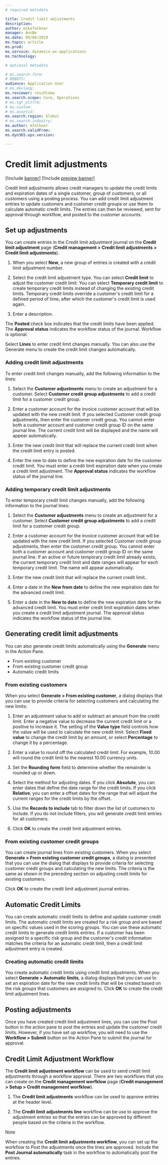 ```yaml
---
# required metadata

title: Credit limit adjustments
description: 
author: mikefalkner
manager: AnnBe
ms.date: 09/04/2019
ms.topic: article
ms.prod: 
ms.service: dynamics-ax-applications
ms.technology: 

# optional metadata

# ms.search.form:  
# ROBOTS: 
audience: Application User
# ms.devlang: 
ms.reviewer: roschloma
ms.search.scope: Core, Operations
# ms.tgt_pltfrm: 
# ms.custom: 
# ms.assetid: 
ms.search.region: Global
# ms.search.industry: 
ms.author: mfalkner
ms.search.validFrom: 
ms.dyn365.ops.version: 

---
```


# Credit limit adjustments 

[!include [banner](../includes/banner.md)]
[!include [preview banner](../includes/preview-banner.md)]

Credit limit adjustments allows credit managers to update the credit limits and expiration dates of a single customer, group of customers, or all customers using a posting process. You can add credit limit adjustment entries to update customers and customer credit groups or use them to calculate automatic credit limits. The entries can then be reviewed, sent for approval through workflow, and posted to the customer accounts.

## Set up adjustments

You can create entries in the Credit limit adjustment journal on the **Credit limit adjustment** page (**Credit management > Credit limit adjustments > Credit limit adjustments**).

1.	When you select **New**, a new group of entries is created with a credit limit adjustment number.

2.	Select the credit limit adjustment type. You can select **Credit limit** to adjust the customer credit limit. You can select **Temporary credit limit** to create temporary credit limits instead of changing the existing credit limits. Temporary credit limits override a customer's credit limit for a defined period of time, after which the customer's credit limit is used again.

3.	Enter a description. 

The **Posted** check box indicates that the credit limits have been applied. The **Approval status** indicates the workflow status of the journal. Workflow is optional.

Select **Lines** to enter credit limit changes manually. You can also use the Generate menu to create the credit limit changes automatically.

### Adding credit limit adjustments

To enter credit limit changes manually, add the following information to the lines:

1.	Select the **Customer adjustments** menu to create an adjustment for a customer. Select **Customer credit group adjustments** to add a credit limit for a customer credit group.

2.	Enter a customer account for the invoice customer account that will be updated with the new credit limit. If you selected Customer credit group adjustments, then enter the customer credit group. You cannot enter both a customer account and customer credit group ID on the same journal line. The current credit limit will be displayed and the name will appear automatically.

3. Enter the new credit limit that will replace the current credit limit when the credit limit entry is posted.

4.	Enter the new to date to define the new expiration date for the customer credit limit. You must enter a credit limit expiration date when you create a credit limit adjustment. The **Approval status** indicates the workflow status of the journal line.

### Adding temporary credit limit adjustments

To enter temporary credit limit changes manually, add the following information to the journal lines:

1.	Select the **Customer adjustments** menu to create an adjustment for a customer. Select **Customer credit group adjustments** to add a credit limit for a customer credit group.

2.	Enter a customer account for the invoice customer account that will be updated with the new credit limit. If you selected Customer credit group adjustments, then enter the customer credit group. You cannot enter both a customer account and customer credit group ID on the same journal line. If an active or future temporary credit limit already exists, the current temporary credit limit and date ranges will appear for each temporary credit limit. The name will appear automatically.

3.	Enter the new credit limit that will replace the current credit limit..

4.	Enter a date in the **New from date** to define the new expiration date for the advanced credit limit.

5.	Enter a date in the **New to date** to define the new expiration date for the advanced credit limit. You must enter credit limit expiration dates when you create a credit limit adjustment journal. The approval status indicates the workflow status of the journal line.

## Generating credit limit adjustments
You can also generate credit limits automatically using the **Generate** menu in the Action Pane.

- From existing customer
- From existing customer credit group
- Automatic credit limits

### From existing customers

When you select **Generate > From existing customer**, a dialog displays that you can use to provide criteria for selecting customers and calculating the new limits:

1. Enter an adjustment value to add or subtract an amount from the credit limit. Enter a negative value to decrease the current credit limit or a positive to increase it. The setting of the **Value type** field controls how the value will be used to calculate the new credit limit.  Select **Fixed value** to change the credit limit by an amount, or select **Percentage** to change it by a percentage.

2. Enter a value to round off the calculated credit limit. For example, 10.00 will round the credit limit to the nearest 10.00 currency units.

3. Set the **Rounding form** field to determine whether the remainder is rounded up or down.

4. Select the method for adjusting dates. If you click **Absolute**, you can enter dates that define the date range for the credit limits. If you click **Relative**, you can enter a offset dates for the range that will adjust the current ranges for the credit limits by the offset.

5. Use the **Records to include** tab to filter down the list of customers to include. If you do not include filters, you will generate credit limit entries for all customers.

8. Click **OK** to create the credit limit adjustment entries.

### From existing customer credit groups

You can create journal lines from existing customers. When you select **Generate > From existing customer credit groups**, a dialog is presented that you can use the dialog that displays to provide criteria for selecting customer credit groups and calculating the new limits. The criteria is the same as shown in the preceding section on adjusting credit limits for existing customers.

Click **OK** to create the credit limit adjustment journal entries.

## Automatic Credit Limits

You can create automatic credit limits to define and update customer credit limits. The automatic credit limits are created for a risk group and are based on specific values used in the scoring groups. You can use these automatic credit limits to generate credit limits entries. If a customer has been assigned to a specific risk group and the customer's credit information matches the criteria for an automatic credit limit, then a credit limit adjustment entry is created.

### Creating automatic credit limits

You create automatic credit limits using credit limit adjustments. When you select **Generate > Automatic limits**, a dialog displays  that you can use to set an expiration date for the new credit limits that will be created based on the risk groups that customers are assigned to. Click **OK** to create the credit limit adjustment lines.

## Posting adjustments

Once you have created credit limit adjustment lines, you can use the Post button in the action pane to post the entries and update the customer credit limits. However, if you have set up workflow, you will need to use the **Workflow > Submit** button on the Action Pane to submit the journal for approval.

## Credit Limit Adjustment Workflow

The **Credit limit adjustment workflow** can be used to send credit limit adjustments through a workflow approval. There are two workflows that you can create on the **Credit management worfklow** page (**Credit management > Setup > Credit management worfklow**).

1.	The **Credit limit adjustments** workflow can be used to approve entries at the header level.

2.	The **Credit limit adjustments line** workflow can be use to approve the adjustment entries so that the entries can be approved by different people based on the criteria in the workflow.

> [!NOTE] 
> When creating the **Credit limit adjustments workflow**, you can set up the workflow to Post the adjustments once the lines are approved. Include the **Post Journal automatically** task in the workflow to automatically post the entries.

